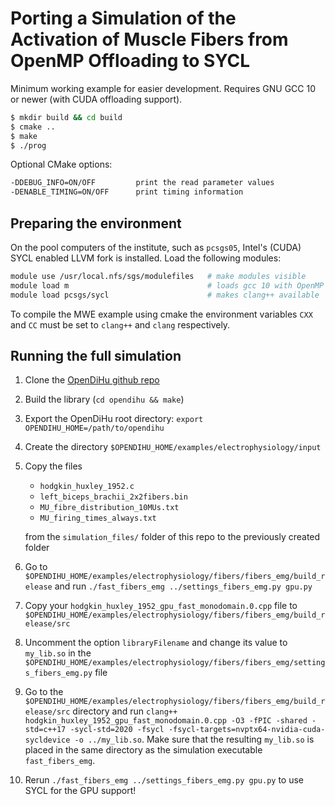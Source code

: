 # Porting a Simulation of the Activation of Muscle Fibers from OpenMP Offloading to SYCL

Minimum working example for easier development. Requires GNU GCC 10 or newer (with CUDA offloading support).

```bash
$ mkdir build && cd build
$ cmake ..
$ make
$ ./prog
```

Optional CMake options:

```bash
-DDEBUG_INFO=ON/OFF         print the read parameter values
-DENABLE_TIMING=ON/OFF      print timing information 
```

## Preparing the environment

On the pool computers of the institute, such as `pcsgs05`, Intel's (CUDA) SYCL enabled LLVM fork is installed. Load the
following modules:

```bash
module use /usr/local.nfs/sgs/modulefiles   # make modules visible
module load m                               # loads gcc 10 with OpenMP support and OpenMPI
module load pcsgs/sycl                      # makes clang++ available
```

To compile the MWE example using cmake the environment variables `CXX` and `CC` must be set to `clang++` and `clang`
respectively.

## Running the full simulation

1. Clone the [OpenDiHu github repo](https://github.com/maierbn/opendihu)
2. Build the library (`cd opendihu && make`)
3. Export the OpenDiHu root directory: `export OPENDIHU_HOME=/path/to/opendihu`
4. Create the directory `$OPENDIHU_HOME/examples/electrophysiology/input`
5. Copy the files
    * `hodgkin_huxley_1952.c`
    * `left_biceps_brachii_2x2fibers.bin`
    * `MU_fibre_distribution_10MUs.txt`
    * `MU_firing_times_always.txt`

   from the `simulation_files/` folder of this repo to the previously created folder
6. Go to `$OPENDIHU_HOME/examples/electrophysiology/fibers/fibers_emg/build_release` and
   run `./fast_fibers_emg ../settings_fibers_emg.py gpu.py`
7. Copy your `hodgkin_huxley_1952_gpu_fast_monodomain.0.cpp` file
   to `$OPENDIHU_HOME/examples/electrophysiology/fibers/fibers_emg/build_release/src`
8. Uncomment the option `libraryFilename` and change its value to `my_lib.so` in
   the `$OPENDIHU_HOME/examples/electrophysiology/fibers/fibers_emg/settings_fibers_emg.py` file
9. Go to the `$OPENDIHU_HOME/examples/electrophysiology/fibers/fibers_emg/build_release/src` directory and
   run `clang++ hodgkin_huxley_1952_gpu_fast_monodomain.0.cpp -O3 -fPIC -shared -std=c++17 -sycl-std=2020 -fsycl -fsycl-targets=nvptx64-nvidia-cuda-sycldevice -o ../my_lib.so`.
   Make sure that the resulting `my_lib.so` is placed in the same directory as the simulation
   executable `fast_fibers_emg`.
10. Rerun `./fast_fibers_emg ../settings_fibers_emg.py gpu.py` to use SYCL for the GPU support!
